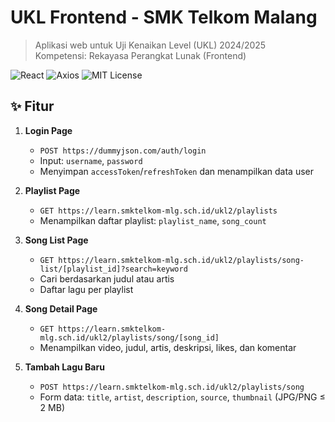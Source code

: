 # UKL Frontend - SMK Telkom Malang

> Aplikasi web untuk Uji Kenaikan Level (UKL) 2024/2025  
> Kompetensi: Rekayasa Perangkat Lunak (Frontend)

![React](https://img.shields.io/badge/React-v18-blue) ![Axios](https://img.shields.io/badge/Axios-0.27.2-orange) ![MIT License](https://img.shields.io/badge/License-MIT-green)

## ✨ Fitur

1. **Login Page**  
   - `POST https://dummyjson.com/auth/login`  
   - Input: `username`, `password`  
   - Menyimpan `accessToken`/`refreshToken` dan menampilkan data user

2. **Playlist Page**  
   - `GET https://learn.smktelkom-mlg.sch.id/ukl2/playlists`  
   - Menampilkan daftar playlist: `playlist_name`, `song_count`

3. **Song List Page**  
   - `GET https://learn.smktelkom-mlg.sch.id/ukl2/playlists/song-list/[playlist_id]?search=keyword`  
   - Cari berdasarkan judul atau artis  
   - Daftar lagu per playlist

4. **Song Detail Page**  
   - `GET https://learn.smktelkom-mlg.sch.id/ukl2/playlists/song/[song_id]`  
   - Menampilkan video, judul, artis, deskripsi, likes, dan komentar

5. **Tambah Lagu Baru**  
   - `POST https://learn.smktelkom-mlg.sch.id/ukl2/playlists/song`  
   - Form data: `title`, `artist`, `description`, `source`, `thumbnail` (JPG/PNG ≤ 2 MB)
